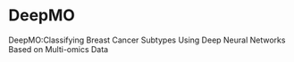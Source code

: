 # DeepMO
DeepMO:Classifying Breast Cancer Subtypes Using Deep Neural Networks Based on Multi-omics Data

